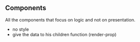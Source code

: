 ## Components

All the components that focus on logic and not on presentation.

- no style
- give the data to his children function (render-prop)
